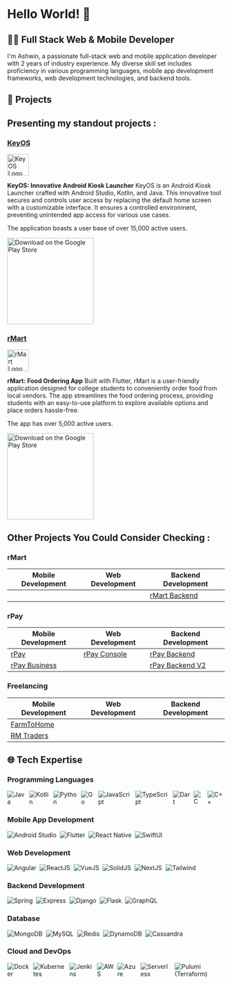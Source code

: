 # Hello World! 👋

## 👨‍💻 Full Stack Web & Mobile Developer

I'm Ashwin, a passionate full-stack web and mobile application developer with 2 years of industry experience. My diverse skill set includes proficiency in various programming languages, mobile app development frameworks, web development technologies, and backend tools.

## 🚀 Projects
## Presenting my standout projects :

### [KeyOS](https://github.com/Ashwin-DevAsh/KeyOS)
[<img src="https://i.postimg.cc/4x8S1K61/tech-Dev-Ash-key-OS-icon.png" alt="KeyOS Logo" width="50"/>](https://github.com/YourUsername/KeyOS)

**KeyOS: Innovative Android Kiosk Launcher**
KeyOS is an Android Kiosk Launcher crafted with Android Studio, Kotlin, and Java. This innovative tool secures and controls user access by replacing the default home screen with a customizable interface. It ensures a controlled environment, preventing unintended app access for various use cases.

The application boasts a user base of over 15,000 active users.

<a href="https://www.amazon.in/KeyOS-Kiosk-Lockdown-Child-Blocker/dp/B08R95FPFF">
  <img src="https://play.google.com/intl/en_us/badges/static/images/badges/en_badge_web_generic.png" alt="Download on the Google Play Store" width="200">
</a>

### [rMart](https://github.com/Ashwin-DevAsh/rMart)
[<img src="https://play-lh.googleusercontent.com/oJ3bOlsP9fN6gSTV6h9s47BlSR4Vf0WnDY8VtqmZJfOGTFTxKuryK4h3ufyvDJMr2mk=w240-h480-rw" alt="rMart Logo" width="50"/>](https://github.com/YourUsername/rMart)

**rMart: Food Ordering App**
Built with Flutter, rMart is a user-friendly application designed for college students to conveniently order food from local vendors. The app streamlines the food ordering process, providing students with an easy-to-use platform to explore available options and place orders hassle-free.

The app has over 5,000 active users.

<a href="https://play.google.com/store/apps/details?id=com.DevAsh.RMart&hl=en_IN&gl=IN">
  <img src="https://play.google.com/intl/en_us/badges/static/images/badges/en_badge_web_generic.png" alt="Download on the Google Play Store" width="200">
</a>

## Other Projects You Could Consider Checking :

### rMart

| Mobile Development | Web Development | Backend Development |
| --- | --- | --- |
| |  | [rMart Backend](https://github.com/Ashwin-DevAsh/rMart-Backend) |

### rPay

| Mobile Development | Web Development | Backend Development |
| --- | --- | --- |
| [rPay](https://github.com/Ashwin-DevAsh/rPay)| [rPay Console](https://github.com/Ashwin-DevAsh/rPay-Admin) | [rPay Backend](https://github.com/Ashwin-DevAsh/rPay-Backend) |
|[rPay Business](https://github.com/Ashwin-DevAsh/rPay-Business) | | [rPay Backend V2](https://github.com/Ashwin-DevAsh/rPay-Backend-v2) 

### Freelancing

| Mobile Development | Web Development | Backend Development |
| --- | --- | --- |
| [FarmToHome](https://github.com/Ashwin-DevAsh/FarmToHome) |  |  |
| [RM Traders](https://github.com/Ashwin-DevAsh/Rm-Traders) |  |  |



## 🌐 Tech Expertise


### Programming Languages
<div style="display: flex; gap: 8px;">
  <img src="https://img.shields.io/badge/Java-007396?style=for-the-badge&logo=java&logoColor=white" alt="Java"/>
  <img src="https://img.shields.io/badge/Kotlin-0095D5?style=for-the-badge&logo=kotlin&logoColor=white" alt="Kotlin"/>
  <img src="https://img.shields.io/badge/Python-3776AB?style=for-the-badge&logo=python&logoColor=white" alt="Python"/>
  <img src="https://img.shields.io/badge/Go-00ADD8?style=for-the-badge&logo=go&logoColor=white" alt="Go"/>
  <img src="https://img.shields.io/badge/JavaScript-F7DF1E?style=for-the-badge&logo=javascript&logoColor=black" alt="JavaScript"/>
  <img src="https://img.shields.io/badge/TypeScript-3178C6?style=for-the-badge&logo=typescript&logoColor=white" alt="TypeScript"/>
  <img src="https://img.shields.io/badge/Dart-0175C2?style=for-the-badge&logo=dart&logoColor=white" alt="Dart"/>
  <img src="https://img.shields.io/badge/C-00599C?style=for-the-badge&logo=c&logoColor=white" alt="C"/>
  <img src="https://img.shields.io/badge/C++-00599C?style=for-the-badge&logo=c%2B%2B&logoColor=white" alt="C++"/>
</div>

### Mobile App Development
<div style="display: flex; gap: 8px;">
  <img src="https://img.shields.io/badge/Android_Studio-3DDC84?style=for-the-badge&logo=android-studio&logoColor=white" alt="Android Studio"/>
  <img src="https://img.shields.io/badge/Flutter-02569B?style=for-the-badge&logo=flutter&logoColor=white" alt="Flutter"/>
  <img src="https://img.shields.io/badge/React_Native-61DAFB?style=for-the-badge&logo=react&logoColor=white" alt="React Native"/>
  <img src="https://img.shields.io/badge/SwiftUI-0072C6?style=for-the-badge&logo=swift&logoColor=white" alt="SwiftUI"/>
</div>

### Web Development
<div style="display: flex; gap: 8px;">
  <img src="https://img.shields.io/badge/Angular-DD0031?style=for-the-badge&logo=angular&logoColor=white" alt="Angular"/>
  <img src="https://img.shields.io/badge/ReactJS-61DAFB?style=for-the-badge&logo=react&logoColor=white" alt="ReactJS"/>
  <img src="https://img.shields.io/badge/VueJS-4FC08D?style=for-the-badge&logo=vue.js&logoColor=white" alt="VueJS"/>
  <img src="https://img.shields.io/badge/SolidJS-2D2D2D?style=for-the-badge&logo=solid&logoColor=white" alt="SolidJS"/>
  <img src="https://img.shields.io/badge/NextJS-000000?style=for-the-badge&logo=next.js&logoColor=white" alt="NextJS"/>
  <img src="https://img.shields.io/badge/Tailwind-38B2AC?style=for-the-badge&logo=tailwind-css&logoColor=white" alt="Tailwind"/>
</div>

### Backend Development
<div style="display: flex; gap: 8px;">
  <img src="https://img.shields.io/badge/Spring-6DB33F?style=for-the-badge&logo=spring&logoColor=white" alt="Spring"/>
  <img src="https://img.shields.io/badge/Express-000000?style=for-the-badge&logo=express&logoColor=white" alt="Express"/>
  <img src="https://img.shields.io/badge/Django-092E20?style=for-the-badge&logo=django&logoColor=white" alt="Django"/>
  <img src="https://img.shields.io/badge/Flask-000000?style=for-the-badge&logo=flask&logoColor=white" alt="Flask"/>
  <img src="https://img.shields.io/badge/GraphQL-E10098?style=for-the-badge&logo=graphql&logoColor=white" alt="GraphQL"/>
</div>

### Database
<div style="display: flex; gap: 8px;">
  <img src="https://img.shields.io/badge/MongoDB-47A248?style=for-the-badge&logo=mongodb&logoColor=white" alt="MongoDB"/>
  <img src="https://img.shields.io/badge/MySQL-4479A1?style=for-the-badge&logo=mysql&logoColor=white" alt="MySQL"/>
  <img src="https://img.shields.io/badge/Redis-DC382D?style=for-the-badge&logo=redis&logoColor=white" alt="Redis"/>
  <img src="https://img.shields.io/badge/DynamoDB-4053D6?style=for-the-badge&logo=amazon-dynamodb&logoColor=white" alt="DynamoDB"/>
  <img src="https://img.shields.io/badge/Cassandra-1287B1?style=for-the-badge&logo=apache-cassandra&logoColor=white" alt="Cassandra"/>
</div>

### Cloud and DevOps
<div style="display: flex; gap: 8px;">
  <img src="https://img.shields.io/badge/Docker-2496ED?style=for-the-badge&logo=docker&logoColor=white" alt="Docker"/>
  <img src="https://img.shields.io/badge/Kubernetes-326CE5?style=for-the-badge&logo=kubernetes&logoColor=white" alt="Kubernetes"/>
  <img src="https://img.shields.io/badge/Jenkins-D24939?style=for-the-badge&logo=jenkins&logoColor=white" alt="Jenkins"/>
  <img src="https://img.shields.io/badge/AWS-232F3E?style=for-the-badge&logo=amazon-aws&logoColor=white" alt="AWS"/>
  <img src="https://img.shields.io/badge/Azure-0078D4?style=for-the-badge&logo=microsoft-azure&logoColor=white" alt="Azure"/>
  <img src="https://img.shields.io/badge/Serverless-FD5750?style=for-the-badge&logo=serverless&logoColor=white" alt="Serverless"/>
  <img src="https://img.shields.io/badge/Pulumi-512BD4?style=for-the-badge&logo=pulumi&logoColor=white" alt="Pulumi (Terraform)"/>
</div>

